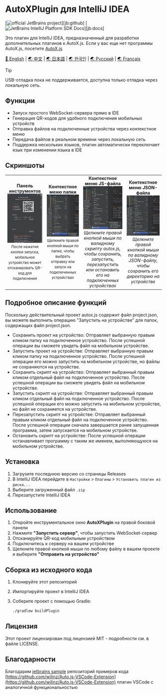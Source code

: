 # AutoXPlugin для IntelliJ IDEA

[![official JetBrains project](https://jb.gg/badges/official-flat-square.svg)][jb:github]
[![JetBrains IntelliJ Platform SDK Docs](https://jb.gg/badges/docs.svg?style=flat-square)][jb:docs]

Это плагин для IntelliJ IDEA, предназначенный для разработки дополнительных плагинов к AutoX.js. Если у вас еще нет программы AutoX.js, посетите [AutoX.js](https://github.com/aiselp/AutoX)

[🌟 English](README_en.md) | [🌏 中文](README.md) | [🌏 日本語](README_JP.md) | [🌏 한국인](README_ko.md) | [🌏 Русский](README_ru.md) | [🌏 Français](README_fr.md)
> [!TIP]
> USB-отладка пока не поддерживается, доступна только отладка через локальную сеть.

## Функции

- Запуск простого WebSocket-сервера прямо в IDE
- Генерация QR-кодов для удобного подключения мобильных устройств
- Отправка файлов на подключенные устройства через контекстное меню
- Передача файлов в реальном времени через локальную сеть
- Поддержка нескольких языков, плагин автоматически переключает язык при изменении языка в IDE

## Скриншоты
<div align="center">
<table>
<tr>

<td align="center">
<b>Панель инструментов</b><br>
<img src="/img/%E6%88%AA%E5%B1%8F2025-04-03%2000.43.22.png" width="500" alt="Панель инструментов"><br>
<small>После нажатия кнопки запуска, мобильное устройство может отсканировать QR-код для подключения</small>
</td>
<td align="center">
<b>Контекстное меню папки</b><br>
<img src="img/%E6%88%AA%E5%B1%8F2025-04-02%2017.40.57.png" width="500" alt="Контекстное меню папки"><br>
<small>Щелкните правой кнопкой мыши по папке, чтобы выбрать отправку или запуск на подключенных устройствах</small>
</td>
<td align="center">
<b>Контекстное меню JS-файла</b><br>
<img src="img/%E6%88%AA%E5%B1%8F2025-04-02%2017.40.39.png" width="500" alt="Контекстное меню JS-файла"><br>
<em>Щелкните правой кнопкой мыши по валидному скрипту autox.js, чтобы сохранить, запустить, перезапустить или остановить его на подключенных устройствах</em>
</td>
<td align="center">
<b>Контекстное меню JSON-файла</b><br>
<img src="img/%E6%88%AA%E5%B1%8F2025-04-02%2017.41.36.png" width="500" alt="Контекстное меню JSON-файла"><br>
<em>Щелкните правой кнопкой мыши по валидному JSON-файлу, чтобы сохранить его директорию на устройстве</em>
</td>
</tr>
</table>
</div>

## Подробное описание функций

Поскольку действительный проект autox.js содержит файл project.json, вы можете выполнить операцию "Запустить на устройстве" для папок, содержащих файл project.json.

- Сохранить проект на устройство: Отправляет выбранную правым кликом папку на подключенное устройство. После успешной операции вы сможете увидеть файл на мобильном устройстве.
- Запустить проект на устройстве: Отправляет выбранную правым кликом папку на подключенное устройство. После успешной операции его можно запустить на мобильном устройстве, но файлы не сохраняются на устройстве.
- Сохранить скрипт на устройство: Отправляет выбранный правым кликом отдельный файл на подключенное устройство. После успешной операции вы сможете увидеть файл на мобильном устройстве.
- Запустить скрипт на устройстве: Отправляет выбранный правым кликом отдельный файл на подключенное устройство. После успешной операции его можно запустить на мобильном устройстве, но файл не сохраняется на устройстве.
- Перезапустить скрипт на устройстве: Отправляет выбранный правым кликом отдельный файл на подключенное устройство. После успешной операции сначала завершается ранее запущенная программа, затем запускается на мобильном устройстве.
- Остановить скрипт на устройстве: После успешной операции останавливает программу с таким же именем, выполняющуюся на мобильном устройстве.

## Установка

1. Загрузите последнюю версию со страницы Releases
2. В IntelliJ IDEA перейдите в `Настройки` > `Плагины` > `Установить плагин из диска...`
3. Выберите загруженный файл `.zip`
4. Перезапустите IntelliJ IDEA

## Использование

1. Откройте инструментальное окно **AutoXPlugin** на правой боковой панели
2. Нажмите **"Запустить сервер"**, чтобы запустить WebSocket-сервер
3. Отсканируйте QR-код мобильным устройством
4. Подключитесь к серверу на вашем устройстве
5. Щелкните правой кнопкой мыши по любому файлу в вашем проекте и выберите **"Отправить на устройство"**

## Сборка из исходного кода

1. Клонируйте этот репозиторий
2. Импортируйте проект в IntelliJ IDEA
3. Соберите проект с помощью Gradle:

   ```bash
   ./gradlew buildPlugin
   ```

## Лицензия

Этот проект лицензирован под лицензией MIT - подробности см. в файле LICENSE.

## Благодарности

Благодарим
[jetbrains sample](https://github.com/JetBrains/intellij-sdk-code-samples) репозиторий примеров кода
[https://github.com/wilinz/Auto.js-VSCode-Extension](https://github.com/wilinz/Auto.js-VSCode-Extension) плагин VSCode с аналогичной функциональностью 